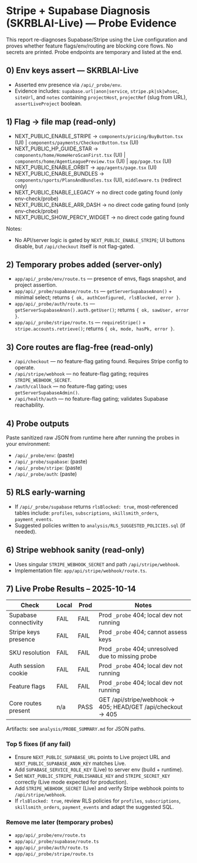 # Stripe + Supabase Diagnosis (SKRBLAI-Live) — Probe Evidence

This report re-diagnoses Supabase/Stripe using the Live configuration and proves whether feature flags/env/routing are blocking core flows. No secrets are printed. Probe endpoints are temporary and listed at the end.

## 0) Env keys assert — SKRBLAI-Live

- Asserted env presence via `/api/_probe/env`.
- Evidence includes: `supabase.url|anon|service`, `stripe.pk|sk|whsec`, `siteUrl`, and `notes` containing `projectHost`, `projectRef` (slug from URL), `assertLiveProject` boolean.

## 1) Flag → file map (read-only)

- NEXT_PUBLIC_ENABLE_STRIPE → `components/pricing/BuyButton.tsx` (UI) | `components/payments/CheckoutButton.tsx` (UI)
- NEXT_PUBLIC_HP_GUIDE_STAR → `components/home/HomeHeroScanFirst.tsx` (UI) | `components/home/AgentLeaguePreview.tsx` (UI) | `app/page.tsx` (UI)
- NEXT_PUBLIC_ENABLE_ORBIT → `app/agents/page.tsx` (UI)
- NEXT_PUBLIC_ENABLE_BUNDLES → `components/sports/PlansAndBundles.tsx` (UI), `middleware.ts` (redirect only)
- NEXT_PUBLIC_ENABLE_LEGACY → no direct code gating found (only env-check/probe)
- NEXT_PUBLIC_ENABLE_ARR_DASH → no direct code gating found (only env-check/probe)
- NEXT_PUBLIC_SHOW_PERCY_WIDGET → no direct code gating found

Notes:
- No API/server logic is gated by `NEXT_PUBLIC_ENABLE_STRIPE`; UI buttons disable, but `/api/checkout` itself is not flag-gated.

## 2) Temporary probes added (server-only)

- `app/api/_probe/env/route.ts` — presence of envs, flags snapshot, and project assertion.
- `app/api/_probe/supabase/route.ts` — `getServerSupabaseAnon()` + minimal select; returns `{ ok, authConfigured, rlsBlocked, error }`.
- `app/api/_probe/auth/route.ts` — `getServerSupabaseAnon().auth.getUser()`; returns `{ ok, sawUser, error }`.
- `app/api/_probe/stripe/route.ts` — `requireStripe()` + `stripe.accounts.retrieve()`; returns `{ ok, mode, hasPk, error }`.

## 3) Core routes are flag-free (read-only)

- `/api/checkout` — no feature-flag gating found. Requires Stripe config to operate.
- `/api/stripe/webhook` — no feature-flag gating; requires `STRIPE_WEBHOOK_SECRET`.
- `/auth/callback` — no feature-flag gating; uses `getServerSupabaseAdmin()`.
- `/api/health/auth` — no feature-flag gating; validates Supabase reachability.

## 4) Probe outputs

Paste sanitized raw JSON from runtime here after running the probes in your environment:

- `/api/_probe/env`: (paste)
- `/api/_probe/supabase`: (paste)
- `/api/_probe/stripe`: (paste)
- `/api/_probe/auth`: (paste)

## 5) RLS early-warning

- If `/api/_probe/supabase` returns `rlsBlocked: true`, most-referenced tables include: `profiles`, `subscriptions`, `skillsmith_orders`, `payment_events`.
- Suggested policies written to `analysis/RLS_SUGGESTED_POLICIES.sql` (if needed).

## 6) Stripe webhook sanity (read-only)

- Uses singular `STRIPE_WEBHOOK_SECRET` and path `/api/stripe/webhook`.
- Implementation file: `app/api/stripe/webhook/route.ts`.

## 7) Live Probe Results – 2025-10-14

| Check | Local | Prod | Notes |
| --- | --- | --- | --- |
| Supabase connectivity | FAIL | FAIL | Prod `_probe` 404; local dev not running |
| Stripe keys presence | FAIL | FAIL | Prod `_probe` 404; cannot assess keys |
| SKU resolution | FAIL | FAIL | Prod `_probe` 404; unresolved due to missing probe |
| Auth session cookie | FAIL | FAIL | Prod `_probe` 404; local dev not running |
| Feature flags | FAIL | FAIL | Prod `_probe` 404; local dev not running |
| Core routes present | n/a | PASS | GET /api/stripe/webhook → 405; HEAD/GET /api/checkout → 405 |

Artifacts: see `analysis/PROBE_SUMMARY.md` for JSON paths.

### Top 5 fixes (if any fail)

- Ensure `NEXT_PUBLIC_SUPABASE_URL` points to Live project URL and `NEXT_PUBLIC_SUPABASE_ANON_KEY` matches Live.
- Add `SUPABASE_SERVICE_ROLE_KEY` (Live) to server env (build + runtime).
- Set `NEXT_PUBLIC_STRIPE_PUBLISHABLE_KEY` and `STRIPE_SECRET_KEY` correctly (Live mode expected for production).
- Add `STRIPE_WEBHOOK_SECRET` (Live) and verify Stripe webhook points to `/api/stripe/webhook`.
- If `rlsBlocked: true`, review RLS policies for `profiles`, `subscriptions`, `skillsmith_orders`, `payment_events` and adapt the suggested SQL.

### Remove me later (temporary probes)

- `app/api/_probe/env/route.ts`
- `app/api/_probe/supabase/route.ts`
- `app/api/_probe/auth/route.ts`
- `app/api/_probe/stripe/route.ts`
